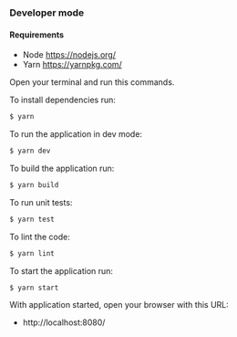 ### Developer mode

#### Requirements

 * Node https://nodejs.org/
 * Yarn https://yarnpkg.com/

Open your terminal and run this commands.

To install dependencies run: 

```sh
$ yarn
```

To run the application in dev mode: 

```sh
$ yarn dev
```

To build the application run:

```sh
$ yarn build
```

To run unit tests:

```sh
$ yarn test
```

To lint the code:

```sh
$ yarn lint
```

To start the application run:

```sh
$ yarn start
```

With application started, open your browser with this URL: 

 * http://localhost:8080/

